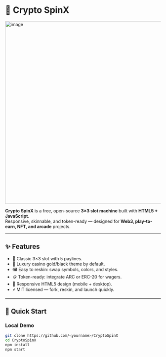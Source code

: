 # 🎰 Crypto SpinX

<img width="593" height="592" alt="image" src="https://github.com/user-attachments/assets/75d0bd49-fd6f-48c7-ae38-9339b96fa4cf" />


**Crypto SpinX** is a free, open-source **3×3 slot machine** built with **HTML5 + JavaScript**.  
Responsive, skinnable, and token-ready — designed for **Web3, play-to-earn, NFT, and arcade** projects.  

---

## ✨ Features
- 🎲 Classic 3×3 slot with 5 paylines.  
- 🎨 Luxury casino gold/black theme by default.  
- 🖼️ Easy to reskin: swap symbols, colors, and styles.  
- 🪙 Token-ready: integrate ARC or ERC-20 for wagers.  
- 📱 Responsive HTML5 design (mobile + desktop).  
- ⚡ MIT licensed — fork, reskin, and launch quickly.  

---

## 🚀 Quick Start

### Local Demo
```bash
git clone https://github.com/<yourname>/CryptoSpinX
cd CryptoSpinX
npm install
npm start

